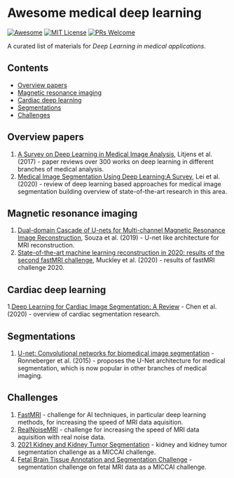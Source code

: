 # Awesome medical deep learning

[![Awesome](https://cdn.rawgit.com/sindresorhus/awesome/d7305f38d29fed78fa85652e3a63e154dd8e8829/media/badge.svg)](https://github.com/sindresorhus/awesome) [![MIT License](https://img.shields.io/badge/license-MIT-brightgreen.svg)](https://opensource.org/licenses/MIT)
[![PRs Welcome](https://img.shields.io/badge/PRs-welcome-brightgreen.svg)](http://makeapullrequest.com)

A curated list of materials for *Deep Learning in medical applications*.

## Contents

- [Overview papers](#overview-papers)
- [Magnetic resonance imaging](#magnetic-resonance-imaging)
- [Cardiac deep learning](#cardiac-deep-learning)
- [Segmentations](#segmentations)
- [Challenges](#challenges)

## Overview papers
1. [A Survey on Deep Learning in Medical Image Analysis](https://arxiv.org/pdf/1702.05747.pdf), Litjens et al. (2017) - paper reviews over 300 works on deep learning in different branches of medical analysis.
2. [Medical Image Segmentation Using Deep Learning:A Survey](https://arxiv.org/pdf/2009.13120.pdf), Lei et al. (2020) - review of deep learning based approaches for medical image segmentation building overview of state-of-the-art research in this area.

## Magnetic resonance imaging
1. [Dual-domain Cascade of U-nets for Multi-channel Magnetic Resonance Image Reconstruction](https://arxiv.org/pdf/1911.01458.pdf), Souza et al. (2019) - U-net like architecture for MRI reconstruction.
2. [State-of-the-art machine learning reconstruction in 2020: results of the second fastMRI challenge](https://arxiv.org/pdf/2012.06318.pdf), Muckley et al. (2020) - results of fastMRI challenge 2020.

## Cardiac deep learning
1.[Deep Learning for Cardiac Image Segmentation: A Review](https://www.frontiersin.org/articles/10.3389/fcvm.2020.00025/full) - Chen et al. (2020) - overview of cardiac segmentation research.

## Segmentations
1. [U-net: Convolutional networks for biomedical image segmentation](https://arxiv.org/pdf/1505.04597.pdf) - Ronneberger et al. (2015) - proposes the U-Net architecture for medical segmentation, which is now popular in other branches of medical imaging.

## Challenges
1. [FastMRI](https://fastmri.org/) - challenge for AI techniques, in particular deep learning methods, for increasing the speed of MRI data aquisition.
2. [RealNoiseMRI](https://realnoisemri.grand-challenge.org/) - challenge for increasing the speed of MRI data aquisition with real noise data.
3. [2021 Kidney and Kidney Tumor Segmentation](https://zenodo.org/record/4674397#.YJ07POvRZQI) - kidney and kidney tumor segmentation challenge as a MICCAI challenge.
4. [Fetal Brain Tissue Annotation and Segmentation Challenge](https://feta-2021.grand-challenge.org/) - segmentation challenge on fetal MRI data as a MICCAI challenge.
